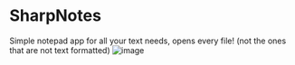 # SharpNotes
Simple notepad app for all your text needs, opens every file! (not the ones that are not text formatted)
![image](https://github.com/user-attachments/assets/5a463dd3-f07d-4c7c-978c-2a8f34ce989e)
